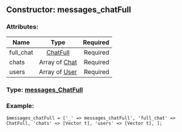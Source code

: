 ## Constructor: messages\_chatFull  

### Attributes:

| Name     |    Type       | Required |
|----------|:-------------:|---------:|
|full\_chat|[ChatFull](../types/ChatFull.md) | Required|
|chats|Array of [Chat](../types/Chat.md) | Required|
|users|Array of [User](../types/User.md) | Required|



### Type: [messages\_ChatFull](../types/messages_ChatFull.md)


### Example:

```
$messages_chatFull = ['_' => messages_chatFull', 'full_chat' => ChatFull, 'chats' => [Vector t], 'users' => [Vector t], ];
```
